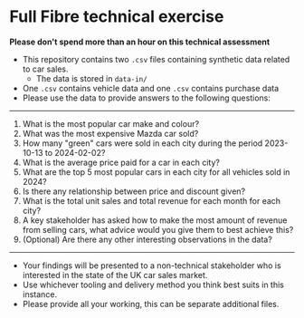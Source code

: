 # Full Fibre technical exercise 

**Please don't spend more than an hour on this technical assessment**

* This repository contains two `.csv` files containing synthetic data related to car sales. 
  * The data is stored in `data-in/` 
* One `.csv` contains vehicle data and one `.csv` contains purchase data
* Please use the data to provide answers to the following questions:

---

 1. What is the most popular car make and colour?
 2. What was the most expensive Mazda car sold?
 3. How many "green" cars were sold in each city during the period 2023-10-13 to 2024-02-02?
 4. What is the average price paid for a car in each city?
 5. What are the top 5 most popular cars in each city for all vehicles sold in 2024?
 6. Is there any relationship between price and discount given?
 7. What is the total unit sales and total revenue for each month for each city?
 8. A key stakeholder has asked how to make the most amount of revenue from selling cars, what advice would you give them to best achieve this?
 9. (Optional) Are there any other interesting observations in the data?

---

* Your findings will be presented to a non-technical stakeholder who is interested in the state of the UK car sales market. 
* Use whichever tooling and delivery method you think best suits in this instance. 
* Please provide all your working, this can be separate additional files.
